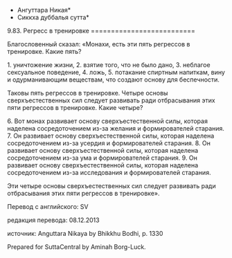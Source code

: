 * Ангуттара Никая*
* Сиккха дуббалья сутта*

9\.83\. Регресс в тренировке
\=\=\=\=\=\=\=\=\=\=\=\=\=\=\=\=\=\=\=\=\=\=\=\=\=\=

Благословенный сказал: «Монахи, есть эти пять регрессов в тренировке\. Какие пять?

1\. уничтожение жизни,
2\. взятие того, что не было дано,
3\. неблагое сексуальное поведение,
4\. ложь,
5\. потакание спиртным напиткам, вину и одурманивающим веществам, что создают основу для беспечности\.

Таковы пять регрессов в тренировке\. Четыре основы сверхъестественных сил следует развивать ради отбрасывания этих пяти регрессов в тренировке\. Какие четыре?

6\. Вот монах развивает основу сверхъестественной силы, которая наделена сосредоточением из\-за желания и формирователей старания\.
7\. Он развивает основу сверхъестественной силы, которая наделена сосредоточением из\-за усердия и формирователей старания\.
8\. Он развивает основу сверхъестественной силы, которая наделена сосредоточением из\-за ума и формирователей старания\.
9\. Он развивает основу сверхъестественной силы, которая наделена сосредоточением из\-за исследования и формирователей старания\.

Эти четыре основы сверхъестественных сил следует развивать ради отбрасывания этих пяти регрессов в тренировке»\.

Перевод с английского: SV

редакция перевода: 08\.12\.2013

источник: Anguttara Nikaya by Bhikkhu Bodhi, p\. 1330

Prepared for SuttaCentral by Aminah Borg\-Luck\.